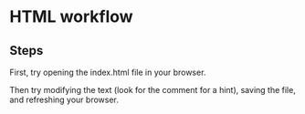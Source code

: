 # HTML workflow

## Steps

First, try opening the index.html file in your browser.

Then try modifying the text (look for the comment for a hint), saving the file, and refreshing your browser.
